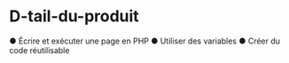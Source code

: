# D-tail-du-produit
● Écrire et exécuter une page en PHP ● Utiliser des variables ● Créer du code réutilisable
